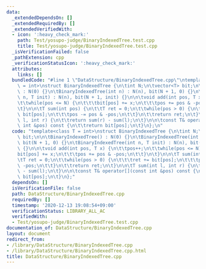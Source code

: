 ```yaml
---
data:
  _extendedDependsOn: []
  _extendedRequiredBy: []
  _extendedVerifiedWith:
  - icon: ':heavy_check_mark:'
    path: Test/yosupo-judge/BinaryIndexedTree.test.cpp
    title: Test/yosupo-judge/BinaryIndexedTree.test.cpp
  _isVerificationFailed: false
  _pathExtension: cpp
  _verificationStatusIcon: ':heavy_check_mark:'
  attributes:
    links: []
  bundledCode: "#line 1 \"DataStructure/BinaryIndexedTree.cpp\"\ntemplate<class T\
    \ = int>\nstruct BinaryIndexedTree {\n\tint N;\n\tvector<T> bit;\n\n\tBinaryIndexedTree()\
    \ : N(0) {}\n\tBinaryIndexedTree(int n) : N(n), bit(N + 1, 0) {}\n\tBinaryIndexedTree(int\
    \ n, T init) : N(n), bit(N + 1, init) {}\n\n\tvoid add(int pos, T x) {\n\t\tpos++;\n\
    \t\twhile(pos <= N) {\n\t\t\tbit[pos] += x;\n\t\t\tpos += pos & -pos;\n\t\t}\n\
    \t}\n\n\tT sum(int pos) {\n\t\tT ret = 0;\n\t\twhile(pos > 0) {\n\t\t\tret +=\
    \ bit[pos];\n\t\t\tpos -= pos & -pos;\n\t\t}\n\t\treturn ret;\n\t}\n\n\tT sum(int\
    \ l, int r) {\n\t\treturn sum(r) - sum(l);\n\t}\n\n\tconst T& operator[](const\
    \ int &pos) const {\n\t\treturn bit[pos];\n\t}\n};\n"
  code: "template<class T = int>\nstruct BinaryIndexedTree {\n\tint N;\n\tvector<T>\
    \ bit;\n\n\tBinaryIndexedTree() : N(0) {}\n\tBinaryIndexedTree(int n) : N(n),\
    \ bit(N + 1, 0) {}\n\tBinaryIndexedTree(int n, T init) : N(n), bit(N + 1, init)\
    \ {}\n\n\tvoid add(int pos, T x) {\n\t\tpos++;\n\t\twhile(pos <= N) {\n\t\t\t\
    bit[pos] += x;\n\t\t\tpos += pos & -pos;\n\t\t}\n\t}\n\n\tT sum(int pos) {\n\t\
    \tT ret = 0;\n\t\twhile(pos > 0) {\n\t\t\tret += bit[pos];\n\t\t\tpos -= pos &\
    \ -pos;\n\t\t}\n\t\treturn ret;\n\t}\n\n\tT sum(int l, int r) {\n\t\treturn sum(r)\
    \ - sum(l);\n\t}\n\n\tconst T& operator[](const int &pos) const {\n\t\treturn\
    \ bit[pos];\n\t}\n};"
  dependsOn: []
  isVerificationFile: false
  path: DataStructure/BinaryIndexedTree.cpp
  requiredBy: []
  timestamp: '2020-12-13 19:08:54+09:00'
  verificationStatus: LIBRARY_ALL_AC
  verifiedWith:
  - Test/yosupo-judge/BinaryIndexedTree.test.cpp
documentation_of: DataStructure/BinaryIndexedTree.cpp
layout: document
redirect_from:
- /library/DataStructure/BinaryIndexedTree.cpp
- /library/DataStructure/BinaryIndexedTree.cpp.html
title: DataStructure/BinaryIndexedTree.cpp
---
```


